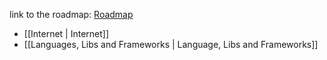 
link to the roadmap: [Roadmap](https://roadmap.sh/backend)

- [[Internet | Internet]]
- [[Languages, Libs and Frameworks | Language, Libs and Frameworks]]